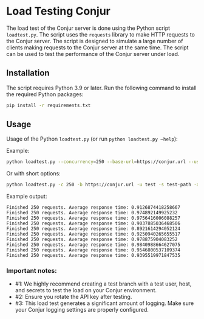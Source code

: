 # Load Testing Conjur

The load test of the Conjur server is done using the Python script `loadtest.py`.
The script uses the `requests` library to make HTTP requests to the Conjur server.
The script is designed to simulate a large number of clients making requests to the
Conjur server at the same time. The script can be used to test the performance of
the Conjur server under load.

## Installation
The script requires Python 3.9 or later. Run the following command to install the required Python packages:
```bash
pip install -r requirements.txt
```

## Usage
Usage of the Python `loadtest.py` (or run `python loadtest.py –help`):

Example: 
```bash
python loadtest.py --concurrency=250 --base-url=https://conjur.url --user-name=test --secret-id=test-path --account=organizationxyz [–-api-key=abc123]
```

Or with short options:
```bash
python loadtest.py -c 250 -b https://conjur.url -u test -s test-path -a organizationxyz [-k abc123]
```

Example output:
```base
Finished 250 requests. Average response time: 0.9126874418258667
Finished 250 requests. Average response time: 0.974892149925232
Finished 250 requests. Average response time: 0.9756416006088257
Finished 250 requests. Average response time: 0.9037885036468506
Finished 250 requests. Average response time: 0.8921614294052124
Finished 250 requests. Average response time: 0.9250940265655517
Finished 250 requests. Average response time: 0.978875904083252
Finished 250 requests. Average response time: 0.9840988664627075
Finished 250 requests. Average response time: 0.9546800537109374
Finished 250 requests. Average response time: 0.9395519971847535
```

### Important notes:
- #1: We highly recommend creating a test branch with a test user, host, and secrets to test the load on your Conjur environment.
- #2: Ensure you rotate the API key after testing.
- #3: This load test generates a significant amount of logging. Make sure your Conjur logging settings are properly configured.
